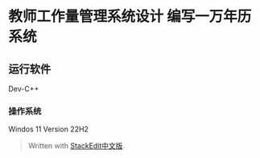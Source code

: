 ﻿

# 教师工作量管理系统设计 编写一万年历系统
## 运行软件
Dev-C++
### 操作系统
Windos 11 Version 22H2
> Written with [StackEdit中文版](https://stackedit.cn/).
